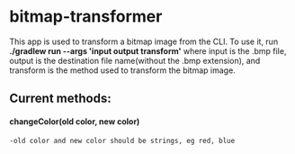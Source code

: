 # bitmap-transformer

This app is used to transform a bitmap image from the CLI. 
To use it, run 
**./gradlew run --args 'input output transform'**
where input is the .bmp file, output is the destination file name(without the .bmp extension), and transform is the method used to transform the bitmap image.

## Current methods:

  #### changeColor(**old color**, **new color**)
    -old color and new color should be strings, eg red, blue
  